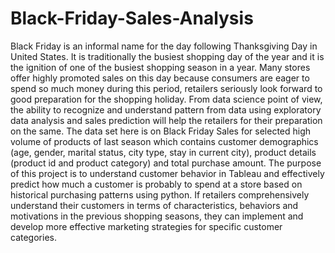 # Black-Friday-Sales-Analysis
Black Friday is an informal name for the day following Thanksgiving Day in United States. It is traditionally the busiest shopping day of the year and it is the ignition of one of the busiest shopping season in a year. Many stores offer highly promoted sales on this day because consumers are eager to spend so much money during this period, retailers seriously look forward to good preparation for the shopping holiday. From data science point of view, the ability to recognize and understand pattern from data using exploratory data analysis and sales prediction will help the retailers for their preparation on the same. The data set here is on Black Friday Sales for selected high volume of products of last season which contains customer demographics (age, gender, marital status, city type, stay in current city), product details (product id and product category) and total purchase amount. The purpose of this project is to understand customer behavior in Tableau and effectively predict how much a customer is probably to spend at a store based on historical purchasing patterns using python. If retailers comprehensively understand their customers in terms of characteristics, behaviors and motivations in the previous shopping seasons, they can implement and develop more effective marketing strategies for specific customer categories.
